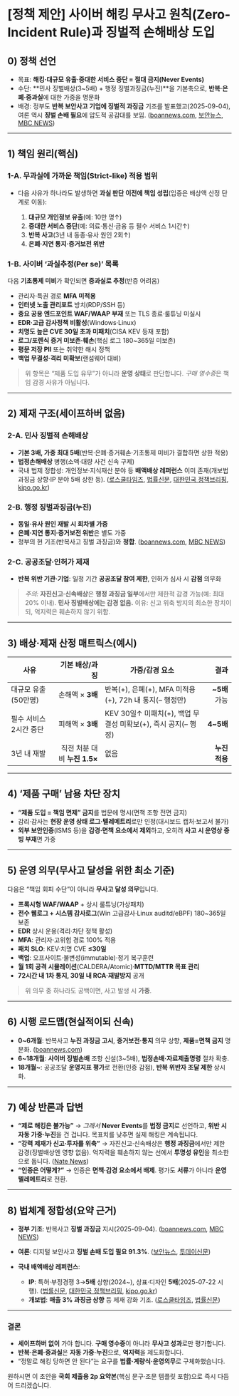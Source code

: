 # [정책 제안] 사이버 해킹 무사고 원칙(Zero-Incident Rule)과 징벌적 손해배상 도입



## 0) 정책 선언

* 목표: **해킹·대규모 유출·중대한 서비스 중단 = 절대 금지(Never Events)**
* 수단: **민사 징벌배상(3~5배) + 행정 징벌과징금(누진)**을 기본축으로, **반복·은폐·중과실**에 대한 가중을 명문화
* 배경: 정부도 **반복 보안사고 기업에 징벌적 과징금** 기조를 발표했고(2025-09-04), 여론 역시 **징벌 손배 필요**에 압도적 공감대를 보임. ([boannews.com][1], [보안뉴스][2], [MBC NEWS][3])

---

## 1) 책임 원리(핵심)

### 1-A. **무과실에 가까운 책임(Strict-like)** 적용 범위

* 다음 사유가 하나라도 발생하면 **과실 판단 이전에 책임 성립**(입증은 배상액 산정 단계로 이동):

  1. **대규모 개인정보 유출**(예: 10만 명↑)
  2. **중대한 서비스 중단**(예: 의료·통신·금융 등 필수 서비스 1시간↑)
  3. **반복 사고**(3년 내 동종·유사 원인 2회↑)
  4. **은폐·지연 통지·증거보전 위반**

### 1-B. **사이버 ‘과실추정(Per se)’ 목록**

다음 **기초통제 미비**가 확인되면 **중과실로 추정**(반증 어려움)

* 관리자·특권 경로 **MFA 미적용**
* **인터넷 노출 관리포트** 방치(RDP/SSH 등)
* **중요 공용 엔드포인트 WAF/WAAP 부재** 또는 TLS 종료·룰튜닝 미실시
* **EDR·고급 감사정책 비활성**(Windows·Linux)
* **치명도 높은 CVE 30일 초과 미패치**(CISA KEV 등재 포함)
* **로그/포렌식 증거 미보존·훼손**(핵심 로그 180\~365일 미보존)
* **평문 저장 PII** 또는 취약한 해시 정책
* **백업 무결성·격리 미확보**(랜섬웨어 대비)

> 위 항목은 “제품 도입 유무”가 아니라 **운영 상태**로 판단합니다. *구매 영수증*은 책임 감경 사유가 아닙니다.

---

## 2) 제재 구조(세이프하버 없음)

### 2-A. **민사 징벌적 손해배상**

* **기본 3배, 가중 최대 5배**(반복·은폐·증거훼손·기초통제 미비가 결합하면 상한 적용)
* **법정손해배상** 병행(소액·대량 사건 신속 구제)
* 국내 법제 정합성: 개인정보·지식재산 분야 등 **배액배상 레퍼런스** 이미 존재(개보법 과징금 상향·IP 분야 5배 상한 등). ([로스쿨타임즈][4], [법률신문][5], [대한민국 정책브리핑][6], [kipo.go.kr][7])

### 2-B. **행정 징벌과징금(누진)**

* **동일·유사 원인 재발 시 회차별 가중**
* **은폐·지연 통지·증거보전 위반**은 별도 가중
* 정부의 현 기조(반복사고 징벌 과징금)와 **정합**. ([boannews.com][1], [MBC NEWS][3])

### 2-C. **공공조달·인허가 제재**

* **반복 위반 기관·기업**: 일정 기간 **공공조달 참여 제한**, 인허가 심사 시 **감점** 의무화

> *주의:* **자진신고·신속배상**은 **행정 과징금 일부**에서만 제한적 감경 가능(예: 최대 20% 이내). **민사 징벌배상에는 감경 없음.**
> 이유: 신고 위축 방지의 최소한 장치이되, 억지력은 훼손하지 않기 위함.

---

## 3) **배상·제재 산정 매트릭스(예시)**

| 사유            |             기본 배상/과징 | 가중/감경 요소                                    |          결과 |
| ------------- | -------------------: | ------------------------------------------- | ----------: |
| 대규모 유출(50만명)  |         손해액 × **3배** | 반복(+), 은폐(+), MFA 미적용(+), 72h 내 통지(– 행정만)   | **\~5배** 가능 |
| 필수 서비스 2시간 중단 |         피해액 × **3배** | KEV 30일↑ 미패치(+), 백업 무결성 미확보(+), 즉시 공지(– 행정) |   **4\~5배** |
| 3년 내 재발       | 직전 처분 대비 **누진 1.5×** | 없음                                          |   **누진 적용** |

---

## 4) ‘제품 구매’ 남용 차단 장치

* **“제품 도입 = 책임 면제” 금지**를 법문에 명시(면책 조항 전면 금지)
* 감리·감사는 **현장 운영 상태 로그·텔레메트리**로만 인정(대시보드 캡처·보고서 불가)
* **외부 보안인증**(ISMS 등)을 **감경·면책 요소에서 제외**하고, 오히려 **사고 시 운영상 증빙 부재**면 가중

---

## 5) 운영 의무(**무사고 달성**을 위한 최소 기준)

다음은 “책임 회피 수단”이 아니라 **무사고 달성 의무**입니다.

* **프록시형 WAF/WAAP** + 상시 룰튜닝(가상패치)
* **전수 웹로그 + 시스템 감사로그**(Win 고급감사·Linux auditd/eBPF) 180\~365일 보존
* **EDR** 상시 운용(격리·차단 정책 활성)
* **MFA**: 관리자·고위험 경로 100% 적용
* **패치 SLO**: KEV·치명 CVE **≤30일**
* **백업**: 오프사이트·불변성(immutable)·정기 복구훈련
* **월 1회 공격 시뮬레이션**(CALDERA/Atomic)·**MTTD/MTTR 목표 관리**
* **72시간 내 1차 통지, 30일 내 RCA·재발방지** 공개

> 위 의무 중 하나라도 공백이면, 사고 발생 시 **가중**.

---

## 6) 시행 로드맵(현실적이되 신속)

* **0\~6개월**: 반복사고 **누진 과징금 고시**, **증거보전·통지** 의무 상향, **제품=면책 금지** 명문화. ([boannews.com][1])
* **6\~18개월**: **사이버 징벌손배** 조항 신설(3\~5배), **법정손배·자료제출명령** 절차 확충.
* **18개월\~**: 공공조달 **운영지표 평가**로 전환(인증 감점), **반복 위반자 조달 제한** 상시화.

---

## 7) 예상 반론과 답변

* **“제로 해킹은 불가능”**
  → *그래서* **Never Events**를 **법정 금지**로 선언하고, **위반 시 자동 가중·누진**을 건 겁니다. 목표치를 낮추면 실제 해킹은 계속됩니다.
* **“강력 제재가 신고·투자를 위축”**
  → 자진신고·신속배상은 **행정 과징금**에서만 제한 감경(징벌배상엔 영향 없음). 억지력을 훼손하지 않는 선에서 **투명성 유인**을 최소한으로 둡니다. ([Nate News][8])
* **“인증은 어떻게?”**
  → 인증은 **면책·감경 요소에서 배제**. 평가도 **서류**가 아니라 **운영 텔레메트리**로 전환.

---

## 8) 법체계 정합성(요약 근거)

* **정부 기조**: 반복사고 **징벌 과징금** 지시(2025-09-04). ([boannews.com][1], [MBC NEWS][3])
* **여론**: 디지털 보안사고 **징벌 손배 도입 필요 91.3%**. ([보안뉴스][9], [투데이신문][10])
* **국내 배액배상 레퍼런스**:

  * **IP**: 특허·부정경쟁 3→**5배** 상향(2024\~), 상표·디자인 **5배**(2025-07-22 시행). ([법률신문][11], [대한민국 정책브리핑][6], [kipo.go.kr][7])
  * **개보법**: **매출 3% 과징금 상향** 등 제재 강화 기조. ([로스쿨타임즈][4], [법률신문][5])

---

### 결론

* **세이프하버 없이** 가야 합니다. **구매 영수증**이 아니라 **무사고 성과**로만 평가합니다.
* **반복·은폐·중과실**은 **자동 가중·누진**으로, **억지력**을 제도화합니다.
* “정말로 해킹 당하면 안 된다”는 요구를 **법률·계량식·운영의무**로 구체화했습니다.

원하시면 이 초안을 **국회 제출용 2p 요약본**(핵심 문구·조문 템플릿 포함)으로 즉시 다듬어 드리겠습니다.

[1]: https://www.boannews.com/media/view.asp?idx=139083&utm_source=chatgpt.com "李대통령 “보안사고 반복 기업, 징벌적 과징금 등 강력 대처”"
[2]: https://m.boannews.com/html/detail.html?idx=139083&tab_type=1&utm_source=chatgpt.com "李대통령 “보안사고 반복 기업, 징벌적 과징금 등 강력 대처”"
[3]: https://imnews.imbc.com/news/2025/politics/article/6752494_36711.html?utm_source=chatgpt.com "이 대통령 \"해킹·보안 사고 반복 기업에 징벌적 과징금\""
[4]: https://www.lawschooltimes.com/news/articleView.html?idxno=2985&utm_source=chatgpt.com "개인정보 보호법(2023.3.14., 일부개정 2024.3.15. 시행) - 로스쿨타임즈"
[5]: https://www.lawtimes.co.kr/LawFirm-NewsLetter/189930?utm_source=chatgpt.com "개인정보 보호법 시행령 개정안의 주요 내용 소개 - 법률신문"
[6]: https://www.korea.kr/policy/civilView.do?newsId=148947168&utm_source=chatgpt.com "고의로 상표·디자인 침해시 최대 5배 징벌배상"
[7]: https://www.kipo.go.kr/ko/kpoBultnDetail.do?aprchId=BUT0000029&menuCd=SCD0200618&ntatcSeq=20573&sysCd=SCD02&utm_source=chatgpt.com "특허청 > 소식알림 > 보도자료 > 보도자료(상세)"
[8]: https://news.nate.com/view/20250903n33273?mid=n0105&utm_source=chatgpt.com "\"해킹 2년 새 66% 폭증…징벌적 과징금, 피해 예방 걸림돌\" ..."
[9]: https://m.boannews.com/html/detail.html?idx=137095&utm_source=chatgpt.com "[SKT 해킹 사태] 국민 10명중 9명, 디지털 보안 사고 '징벌적 ..."
[10]: https://www.ntoday.co.kr/news/articleView.html?idxno=115360&utm_source=chatgpt.com "국민 10명 중 9명 “징벌 배상 필요”...SKT 해킹 사태에 공분 확산"
[11]: https://www.lawtimes.co.kr/LawFirm-NewsLetter/208262?utm_source=chatgpt.com "지식재산권 고의침해에 대한 5배 증액배상제도의 확대"
